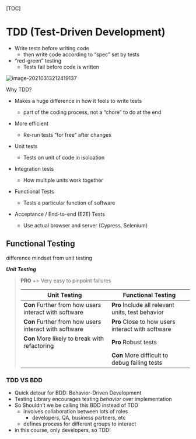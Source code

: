 [TOC]



# TDD (Test-Driven Development)

- Write tests before  writing code
  - then write code according to “spec” set by tests
- “red-green” testing
  - Tests fail before code is written

![image-20210313212419137](C:\Users\camer\AppData\Roaming\Typora\typora-user-images\image-20210313212419137.png)

Why TDD?

- Makes a huge difference in how it feels to write tests
  - part of the coding process, not a “chore” to do at the end
- More efficient
  - Re-run tests “for free” after changes

- Unit tests
  - Tests on unit of code in isoloation
- Integration tests
  - How multiple units work together
- Functional Tests
  - Tests a particular function of software
- Acceptance / End-to-end (E2E) Tests
  - Use actual browser and server (Cypress, Selenium)

## Functional Testing

difference mindset from unit testing

***Unit Testing***

> 
>
> **PRO** +> Very easy to pinpoint failures
>
> 
>
> | **Unit Testing**                                      | **Functional Testing**                            |
> | ----------------------------------------------------- | ------------------------------------------------- |
> | **Con** Further from how users interact with software | **Pro** Include all relevant units, test behavior |
> | **Con** Further from how users interact with software | **Pro** Close to how users interact with software |
> | **Con** More likely to break with refactoring         | **Pro** Robust tests                              |
> |                                                       | **Con** More difficult to debug failing tests     |
>
> 

### **TDD VS BDD**

- Quick detour for BDD: Behavior-Driven Development
- Testing Library encourages testing *behavior* over implementation
- So Shouldn’t we be calling this BDD instead of TDD
  - involves collaboration between lots of roles
    - developers, QA, business partners, etc
  - defines process for different groups to interact
- in this course, only developers, so TDD!

